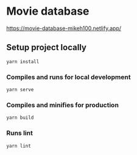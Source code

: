 # Movie database

https://movie-database-mikeh100.netlify.app/

## Setup project locally
```
yarn install
```

### Compiles and runs for local development
```
yarn serve
```

### Compiles and minifies for production
```
yarn build
```

### Runs lint
```
yarn lint
```
